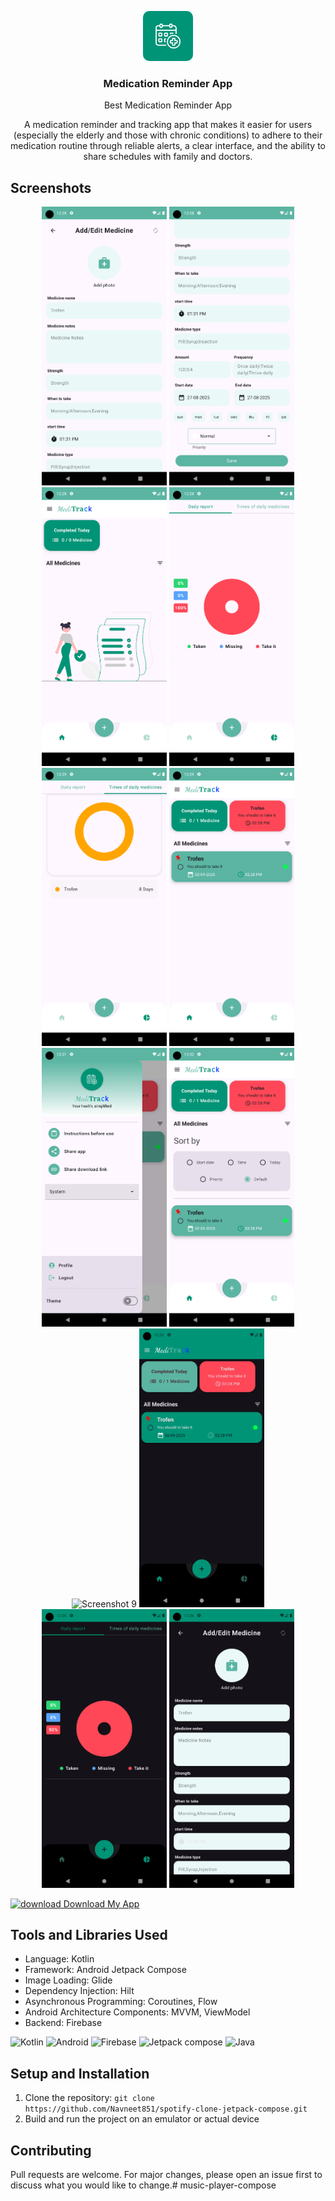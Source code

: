 <p align="center">
  <img style="border-radius : 10px;" src="app/src/main/res/drawable/logo.jpg" alt="Logo" width="80" height="80">
  <h3 align="center">Medication Reminder App</h3>
<p align="center">Best Medication Reminder App</p>
</p>

<p align="center">
  A medication reminder and tracking app that makes it easier for users (especially the elderly and those with chronic conditions) to adhere to their medication routine through reliable alerts, a clear interface, and the ability to share schedules with family and doctors.
</p>

## Screenshots

<p align="center">
  <img src="assets/Screenshot_1756301558.png" alt="Screenshot 1" width="200">
  <img src="assets/Screenshot_1756301567.png" alt="Screenshot 2" width="200">
  <img src="assets/Screenshot_1756816086.png" alt="Screenshot 3" width="200">
  <img src="assets/Screenshot_1756816111.png" alt="Screenshot 4" width="200">
  <img src="assets/Screenshot_1756816190.png" alt="Screenshot 5" width="200">
  <img src="assets/Screenshot_1756816196.png" alt="Screenshot 6" width="200">
  <img src="assets/Screenshot_1756816301.png" alt="Screenshot 7" width="200">
  <img src="assets/Screenshot_1756816327.png" alt="Screenshot 8" width="200">
  <img src="assets/screen9.jpg" alt="Screenshot 9" width="200">
  <img src="assets/Screenshot_1756816583.png" alt="Screenshot 10" width="200">
  <img src="assets/Screenshot_1756816588.png" alt="Screenshot 11" width="200">
  <img src="assets/Screenshot_1756816593.png" alt="Screenshot 12" width="200">
</p>


<a href="https://drive.google.com/file/d/1fFaSRDJ0lcOTYglQCBpepjVlQXGehy5E/view?usp=sharing" ><img src="https://img.icons8.com/color/48/000000/download" alt="download" width="40" height="40"/> Download My App</a>

## Tools and Libraries Used

- Language: Kotlin
- Framework: Android Jetpack Compose
- Image Loading: Glide
- Dependency Injection: Hilt
- Asynchronous Programming: Coroutines, Flow
- Android Architecture Components: MVVM, ViewModel
- Backend: Firebase

<p align="left">
  <img src="https://img.icons8.com/color/48/000000/kotlin.png" alt="Kotlin" width="40" height="40"/>
  <img src="https://img.icons8.com/color/48/000000/android-os.png" alt="Android" width="40" height="40"/>
  <img src="https://img.icons8.com/color/48/000000/firebase.png" alt="Firebase" width="40" height="40"/>
  <img src="https://blogger.googleusercontent.com/img/b/R29vZ2xl/AVvXsEjC97Z8BResg5dlPqczsRCFhP6zewWX0X0e7fVPG-G7PuUZwwZVsi9OPoqJYkgqT2h0FI95SsmWzVEgpt8b8HAqFiIxZ98TFtY4lE0b8UrtVJ2HrJebRwl6C9DslsQDl9KnBIrdHS6LtkY/s1600/jetpack+compose+icon_RGB.png" alt="Jetpack compose" width="40" height="40"/>
  <img src="https://img.icons8.com/color/48/000000/java-coffee-cup-logo--v1.png" alt="Java" width="40" height="40"/>
</p>

## Setup and Installation

1. Clone the repository: `git clone https://github.com/Navneet851/spotify-clone-jetpack-compose.git`
2. Build and run the project on an emulator or actual device

## Contributing

Pull requests are welcome. For major changes, please open an issue first to discuss what you would like to change.# music-player-compose
